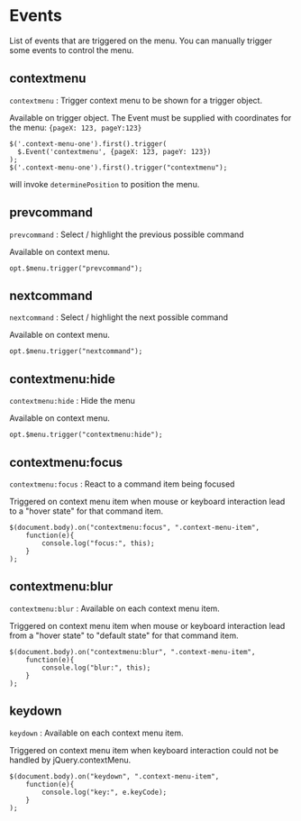 # Events

List of events that are triggered on the menu. You can manually trigger some events to control the menu.

## contextmenu

`contextmenu` : Trigger context menu to be shown for a trigger object.

Available on trigger object. The Event must be supplied with coordinates for the menu: `{pageX: 123, pageY:123}`

```
$('.context-menu-one').first().trigger(
  $.Event('contextmenu', {pageX: 123, pageY: 123})
);
$('.context-menu-one').first().trigger("contextmenu");
```

will invoke `determinePosition` to position the menu.

## prevcommand

`prevcommand` : Select / highlight the previous possible command

Available on context menu.

```
opt.$menu.trigger("prevcommand");
```



## nextcommand
`nextcommand` : Select / highlight the next possible command

Available on context menu.

```
opt.$menu.trigger("nextcommand");
```

## contextmenu:hide

`contextmenu:hide` : Hide the menu

Available on context menu.

```
opt.$menu.trigger("contextmenu:hide");
```

## contextmenu:focus

`contextmenu:focus` : React to a command item being focused

Triggered on context menu item when mouse or keyboard interaction lead to a "hover state" for that command item.

```
$(document.body).on("contextmenu:focus", ".context-menu-item", 
    function(e){ 
        console.log("focus:", this); 
    }
);
```

## contextmenu:blur

`contextmenu:blur` :  Available on each context menu item.

Triggered on context menu item when mouse or keyboard interaction lead from a "hover state" to "default state" for that command item.

```
$(document.body).on("contextmenu:blur", ".context-menu-item",
    function(e){ 
        console.log("blur:", this);    
    }
);
```

        
## keydown

`keydown` : Available on each context menu item.

Triggered on context menu item when keyboard interaction could not be handled by jQuery.contextMenu.

```
$(document.body).on("keydown", ".context-menu-item",
    function(e){ 
        console.log("key:", e.keyCode);    
    }
);
```
